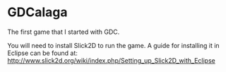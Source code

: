 GDCalaga
========

The first game that I started with GDC.

You will need to install Slick2D to run the game. A guide for installing it in Eclipse can be found at: http://www.slick2d.org/wiki/index.php/Setting_up_Slick2D_with_Eclipse

